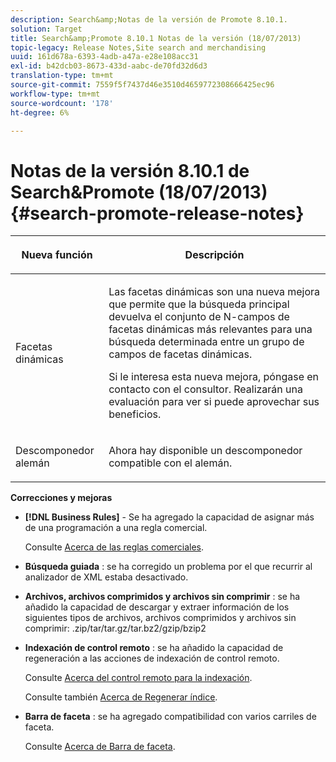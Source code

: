 ```yaml
---
description: Search&amp;Notas de la versión de Promote 8.10.1.
solution: Target
title: Search&amp;Promote 8.10.1 Notas de la versión (18/07/2013)
topic-legacy: Release Notes,Site search and merchandising
uuid: 161d678a-6393-4adb-a47a-e28e108acc31
exl-id: b42dcb03-8673-433d-aabc-de70fd32d6d3
translation-type: tm+mt
source-git-commit: 7559f5f7437d46e3510d4659772308666425ec96
workflow-type: tm+mt
source-wordcount: '178'
ht-degree: 6%

---
```


# Notas de la versión 8.10.1 de Search&amp;Promote (18/07/2013){#search-promote-release-notes}

<table> 
 <thead> 
  <tr> 
   <th colname="col1" class="entry"> <p>Nueva función </p> </th> 
   <th colname="col2" class="entry"> <p>Descripción </p> </th> 
  </tr> 
 </thead>
 <tbody> 
  <tr> 
   <td colname="col1"> <p>Facetas dinámicas </p> </td> 
   <td colname="col2"> <p> Las facetas dinámicas son una nueva mejora que permite que la búsqueda principal devuelva el conjunto de N-campos de facetas dinámicas más relevantes para una búsqueda determinada entre un grupo de campos de facetas dinámicas. </p> <p> Si le interesa esta nueva mejora, póngase en contacto con el consultor. Realizarán una evaluación para ver si puede aprovechar sus beneficios. </p> </td> 
  </tr> 
  <tr> 
   <td colname="col1"> <p>Descomponedor alemán </p> </td> 
   <td colname="col2"> <p> Ahora hay disponible un descomponedor compatible con el alemán. </p> </td> 
  </tr> 
 </tbody> 
</table>

**Correcciones y mejoras**

* **[!DNL Business Rules]** - Se ha agregado la capacidad de asignar más de una programación a una regla comercial.

   Consulte [Acerca de las reglas comerciales](../c-about-rules-menu/c-about-business-rules.md#concept_2A93D76216754D3D8412CDEA00BD26BD).

* **Búsqueda guiada** : se ha corregido un problema por el que recurrir al analizador de XML estaba desactivado.
* **Archivos, archivos comprimidos y archivos sin comprimir** : se ha añadido la capacidad de descargar y extraer información de los siguientes tipos de archivos, archivos comprimidos y archivos sin comprimir: .zip/tar/tar.gz/tar.bz2/gzip/bzip2
* **Indexación de control remoto** : se ha añadido la capacidad de regeneración a las acciones de indexación de control remoto.

   Consulte [Acerca del control remoto para la indexación](../c-about-index-menu/c-about-remote-control-for-indexing.md#concept_C79B322190E84106A434E5C6D4A4118F).

   Consulte también [Acerca de Regenerar índice](../c-about-index-menu/c-about-regenerate-index.md#concept_6CBE6B8D18EF47D293091CBA542245FA).

* **Barra de faceta** : se ha agregado compatibilidad con varios carriles de faceta.

   Consulte [Acerca de Barra de faceta](../c-about-design-menu/c-about-facet-rails.md#concept_1FDC8BCDFFC84A0889DA670F63D5F6DB).
